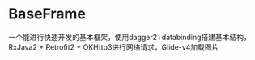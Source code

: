 # BaseFrame
一个能进行快速开发的基本框架，使用dagger2+databinding搭建基本结构，RxJava2 + Retrofit2 + OKHttp3进行网络请求，Glide-v4加载图片
